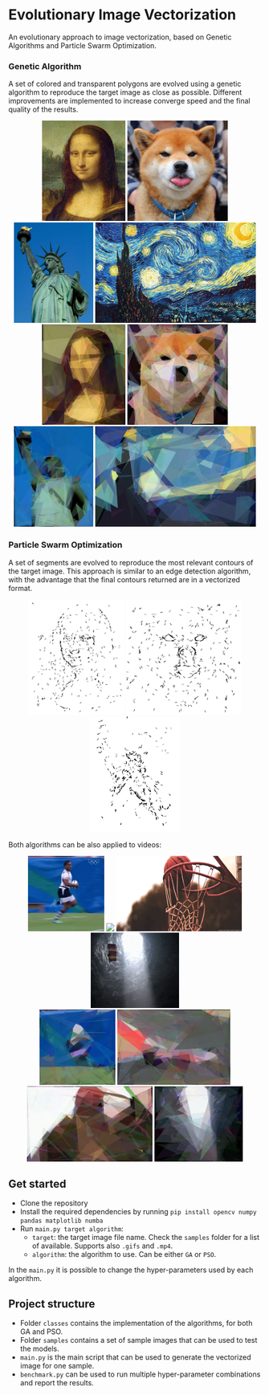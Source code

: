 # Evolutionary Image Vectorization

An evolutionary approach to image vectorization, based on Genetic Algorithms and Particle Swarm Optimization.

### Genetic Algorithm
A set of colored and transparent polygons are evolved using a genetic algorithm to reproduce the target image as close as possible. Different improvements are implemented to increase converge speed and the final quality of the results.

<div align="center">
    <img src="samples/mona_lisa.jpg" height="200"/>
    <img src="samples/dog.jpg" height="200"/>
    <img src="samples/liberty_statue.jpg" height="200"/>
    <img src="samples/starry_night.jpg" height="200"/>
</div>
<div align="center">
    <img src="results/images/GA_mona_lisa.jpg" height="200"/>
    <img src="results/images/GA_dog.jpg" height="200"/>
    <img src="results/images/GA_liberty_statue.jpg" height="200"/>
    <img src="results/images/GA_starry_night.jpg" height="200"/>
</div>

### Particle Swarm Optimization
A set of segments are evolved to reproduce the most relevant contours of the target image. This approach is similar to an edge detection algorithm, with the advantage that the final contours returned are in a vectorized format. 

 
<div align="center">
    <img src="results/images/PSO_mona_lisa.jpg" height="230"/>
    <img src="results/images/PSO_dog.jpg" height="230"/>
    <img src="results/images/PSO_liberty_statue.jpg" height="230"/>
</div>

Both algorithms can be also applied to videos:
<div align="center">
    <img src="samples/run.gif" height="150"/>
    <img src="samples/cars.gif" height="150"/>
    <img src="samples/basket.gif" height="150" width="250"/>
    <img src="samples/parachute.gif" height="150"/>
</div>

<div align="center">
    <img src="results/images/GA_run.gif" height="150"/>
    <img src="results/images/GA_cars.gif" height="150"/>
    <img src="results/images/GA_basket.gif" height="150" width="250"/>
    <img src="results/images/GA_parachute.gif" height="150"/>
</div>

## Get started
- Clone the repository
- Install the required dependencies by running `pip install opencv numpy pandas matplotlib numba`
- Run `main.py target algorithm`:
    - `target`: the target image file name. Check the `samples` folder for a list of available. Supports also `.gifs` and `.mp4`.
    - `algorithm`: the algorithm to use. Can be either `GA` or `PSO`.

In the `main.py` it is possible to change the hyper-parameters used by each algorithm.

## Project structure
- Folder `classes` contains the implementation of the algorithms, for both GA and PSO.
- Folder `samples` contains a set of sample images that can be used to test the models.
- `main.py` is the main script that can be used to generate the vectorized image for one sample.
- `benchmark.py` can be used to run multiple hyper-parameter combinations and report the results.
